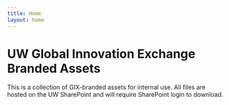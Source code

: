 ```yaml
---
title: Home
layout: home
---
```

# UW Global Innovation Exchange Branded Assets
This is a collection of GIX-branded assets for internal use. All files are hosted on the UW SharePoint and will require SharePoint login to download.

